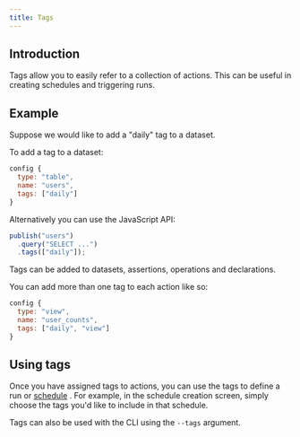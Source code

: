 ```yaml
---
title: Tags
---
```


## Introduction

Tags allow you to easily refer to a collection of actions. This can be useful in creating schedules and triggering runs.

## Example

Suppose we would like to add a "daily" tag to a dataset.

To add a tag to a dataset:

```js
config {
  type: "table",
  name: "users",
  tags: ["daily"]
}
```

Alternatively you can use the JavaScript API:

```js
publish("users")
  .query("SELECT ...")
  .tags(["daily"]);
```

Tags can be added to datasets, assertions, operations and declarations. 

You can add more than one tag to each action like so:

```js
config {
  type: "view",
  name: "user_counts",
  tags: ["daily", "view"]
}
```

## Using tags

Once you have assigned tags to actions, you can use the tags to define a run or [schedule](../dataform-web/guides/scheduling) . For example, in the schedule creation
screen, simply choose the tags you'd like to include in that schedule.

Tags can also be used with the CLI using the `--tags` argument.
